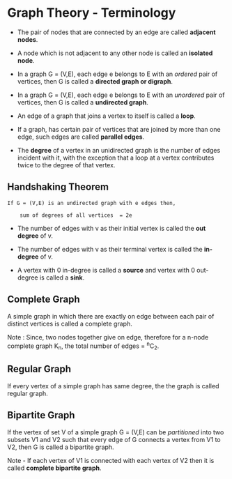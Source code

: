 # Graph Theory - Terminology

* The pair of nodes that are connected by an edge are called **adjacent nodes**.

* A node which is not adjacent to any other node is called an **isolated node**.

* In a graph G = (V,E), each edge e belongs to E with an *ordered* pair of vertices, then G is called a **directed graph or digraph**.

* In a graph G = (V,E), each edge e belongs to E with an *unordered* pair of vertices, then G is called a **undirected graph**.

* An edge of a graph that joins a vertex to itself is called a **loop**.

* If a graph, has certain pair of vertices that are joined by more than one edge, such edges are called **parallel edges**.

* The **degree** of a vertex in an unidirected graph is the number of edges incident with it, with the exception that a loop at a vertex contributes twice to the degree of that vertex.


## Handshaking Theorem
    If G = (V,E) is an undirected graph with e edges then,

        sum of degrees of all vertices  = 2e


* The number of edges with v as their initial vertex is called the **out degree** of v.

* The number of edges with v as their terminal vertex is called the **in-degree** of v.

* A vertex with 0 in-degree is called a **source** and vertex with 0 out-degree is called a **sink**.

## Complete Graph

A simple graph in which there are exactly on edge between each pair of distinct vertices is called a complete graph.

Note : Since, two nodes together give on edge, therefore for a n-node complete graph K<sub>n</sub>, the total number of edges = <sup>n</sup>C<sub>2</sub>.

## Regular Graph

If every vertex of a simple graph has same degree, the the graph is called regular graph.


## Bipartite Graph

If the vertex of set V of a simple graph G = (V,E) can be *partitioned* into two subsets V1 and V2
such that every edge of G connects a vertex from V1 to V2, then G is called a bipartite graph.

Note - If each vertex of V1 is connected with each vertex of V2 then it is called **complete bipartite graph**.

